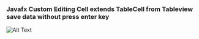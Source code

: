 ### Javafx Custom Editing Cell extends TableCell from Tableview save data without press enter key
![Alt Text](https://github.com/yasnooban/CustomEditingCellTV/blob/main/Gif.gif)